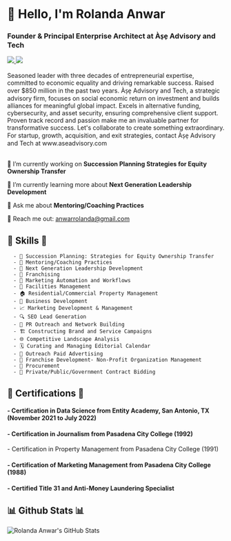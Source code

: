 <h1 align="left">👋 Hello, I'm Rolanda Anwar</h1>
<h3 align="left">Founder & Principal Enterprise Architect at Às̩e̩ Advisory and Tech</h3>


<div align="left"> 
  <a href="mailto:anwarrolanda@gmail.com" target="_blank">
    <img src="https://img.shields.io/badge/Gmail-D14836?style=for-the-badge&logo=gmail&logoColor=white" target="_blank" />
  </a> 
  <a href="https://www.linkedin.com/in/rolandaanwar/" target="_blank">
    <img src="https://img.shields.io/badge/LinkedIn-0077B5?style=for-the-badge&logo=linkedin&logoColor=white" target="_blank" />
  </a>
</div>

<br> 
Seasoned leader with three decades of entrepreneurial expertise, committed to economic equality and driving remarkable success. Raised over $850 million in the past two years. Às̩e̩ Advisory and Tech, a strategic advisory firm, focuses on social economic return on investment and builds alliances for meaningful global impact. Excels in alternative funding, cybersecurity, and asset security, ensuring comprehensive client support. Proven track record and passion make me an invaluable partner for transformative success. Let's collaborate to create something extraordinary. For startup, growth, acquisition, and exit strategies, contact Às̩e̩ Advisory and Tech at www.aseadvisory.com
 <br>

<br> 

<div align="left">
 
 🔭 I’m currently working on **Succession Planning Strategies for Equity Ownership Transfer**
 
 🌱 I’m currently learning more about **Next Generation Leadership Development**

💬 Ask me about **Mentoring/Coaching Practices**

📧 Reach me out: anwarrolanda@gmail.com

 </div>


<h2 align="left">💼 Skills 💼</h2>
<div align="left">
  
```code
  - 🔄 Succession Planning: Strategies for Equity Ownership Transfer
  - 🤝 Mentoring/Coaching Practices
  - 🌟 Next Generation Leadership Development
  - 🏪 Franchising
  - 🤖 Marketing Automation and Workflows
  - 🏢 Facilities Management
  - 🏠 Residential/Commercial Property Management
  - 💼 Business Development
  - 📈 Marketing Development & Management
  - 🔍 SEO Lead Generation
  - 📣 PR Outreach and Network Building
  - 🏗️ Constructing Brand and Service Campaigns
  - 🌐 Competitive Landscape Analysis
  - 🗓️ Curating and Managing Editorial Calendar
  - 📢 Outreach Paid Advertising
  - 🌱 Franchise Development- Non-Profit Organization Management
  - 💼 Procurement
  - 📝 Private/Public/Government Contract Bidding
  ```
</div>


<div align="left">
  <h2 align="left">📜 Certifications 📜</h2>
    <h4>- Certification in Data Science from Entity Academy, San Antonio, TX (November 2021 to July 2022)</h4>
    <h4>- Certification in Journalism from Pasadena City College (1992)</h4>
    <h>- Certification in Property Management from Pasadena City College (1991)</h4>
    <h4>- Certification of Marketing Management from Pasadena City College (1988)</h4>
    <h4>- Certified Title 31 and Anti-Money Laundering Specialist</h4>
</div>

<h2 align="left">📊 Github Stats 📊</h2>

![Rolanda Anwar's GitHub Stats](https://github-readme-stats.vercel.app/api?username=RolandaAnwar&show_icons=true&theme=radical)

